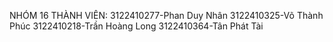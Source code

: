 NHÓM 16
THÀNH VIÊN:
3122410277-Phan Duy Nhân
3122410325-Võ Thành Phúc
3122410218-Trần Hoàng Long
3122410364-Tân Phát Tài
